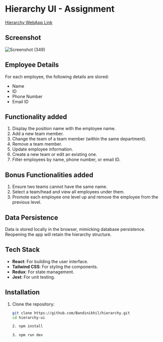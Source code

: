 # Hierarchy UI - Assignment

[Hierarchy WebApp Link](https://hierarchyy.netlify.app/)

## Screenshot

![Screenshot (349)](https://github.com/Bandinikhil/hierarchy/assets/105233916/bb554703-4971-4dd9-a46d-d961a4cace2e)


## Employee Details

For each employee, the following details are stored:
- Name
- ID
- Phone Number
- Email ID

## Functionality added

1. Display the position name with the employee name.
2. Add a new team member.
3. Change the team of a team member (within the same department).
4. Remove a team member.
5. Update employee information.
6. Create a new team or edit an existing one.
7. Filter employees by name, phone number, or email ID.

## Bonus Functionalities added

1. Ensure two teams cannot have the same name.
2. Select a team/head and view all employees under them.
3. Promote each employee one level up and remove the employee from the previous level.

## Data Persistence

Data is stored locally in the browser, mimicking database persistence. Reopening the app will retain the hierarchy structure.

## Tech Stack

- **React**: For building the user interface.
- **Tailwind CSS**: For styling the components.
- **Redux**: For state management.
- **Jest**: For unit testing.

## Installation

1. Clone the repository:
   ```bash
   git clone https://github.com/Bandinikhil/hierarchy.git
   cd hierarchy-ui

   2. npm install

   3. npm run dev

